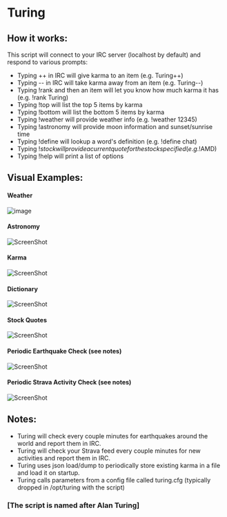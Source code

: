 # Turing

## How it works:
This script will connect to your IRC server (localhost by default) and respond to various prompts:
- Typing ++ in IRC will give karma to an item (e.g. Turing++)
- Typing -- in IRC will take karma away from an item (e.g. Turing--)
- Typing !rank and then an item will let you know how much karma it has (e.g. !rank Turing)
- Typing !top will list the top 5 items by karma
- Typing !bottom will list the bottom 5 items by karma
- Typing !weather <ZIP code> will provide weather info (e.g. !weather 12345)
- Typing !astronomy will provide moon information and sunset/sunrise time
- Typing !define will lookup a word's definition (e.g. !define chat)
- Typing !$stock will provide a current quote for the stock specified (e.g. !$AMD)
- Typing !help will print a list of options

## Visual Examples:

#### Weather

![image](https://user-images.githubusercontent.com/7861962/61971078-04608b00-af93-11e9-82d0-8d81bb9a2a43.png)

#### Astronomy

![ScreenShot](https://cloud.githubusercontent.com/assets/7861962/21195315/28ad5fce-c1e8-11e6-81b5-1e9c3c86c284.PNG)

#### Karma

![ScreenShot](https://cloud.githubusercontent.com/assets/7861962/21195292/0efb60b2-c1e8-11e6-9c9b-4c2c1248fdd2.PNG)

#### Dictionary

![ScreenShot](https://user-images.githubusercontent.com/7861962/39677455-e20c261c-512f-11e8-96e8-9051a44c1cdd.png)

#### Stock Quotes

![ScreenShot](https://cloud.githubusercontent.com/assets/7861962/23950769/1fab8d2e-095a-11e7-8d76-0e661770e3e6.PNG)

#### Periodic Earthquake Check (see notes)

![ScreenShot](https://cloud.githubusercontent.com/assets/7861962/21195168/8c04aed4-c1e7-11e6-85a8-8534b9d5162e.PNG)

#### Periodic Strava Activity Check (see notes)

![ScreenShot](https://cloud.githubusercontent.com/assets/7861962/22960593/cbeeb7c8-f2f3-11e6-8514-bc5ee76c8ebe.PNG)

## Notes:

- Turing will check every couple minutes for earthquakes around the world and report them in IRC.
- Turing will check your Strava feed every couple minutes for new activities and report them in IRC.
- Turing uses json load/dump to periodically store existing karma in a file and load it on startup.
- Turing calls parameters from a config file called turing.cfg (typically dropped in /opt/turing with the script)

### [The script is named after Alan Turing]
